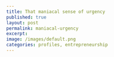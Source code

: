 ```yaml
---
title: That maniacal sense of urgency
published: true
layout: post
permalink: maniacal-urgency
excerpt:  
image: /images/default.png
categories: profiles, entrepreneurship
---
```



